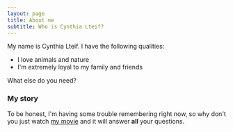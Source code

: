 ```yaml
---
layout: page
title: About me
subtitle: Who is Cynthia Lteif?
---
```


My name is Cynthia Lteif. I have the following qualities:

- I love animals and nature
- I'm extremely loyal to my family and friends

What else do you need?

### My story

To be honest, I'm having some trouble remembering right now, so why don't you just watch [my movie](https://www.imdb.com/video/vi1101988121/?ref_=tt_vi_i_1) and it will answer **all** your questions.
